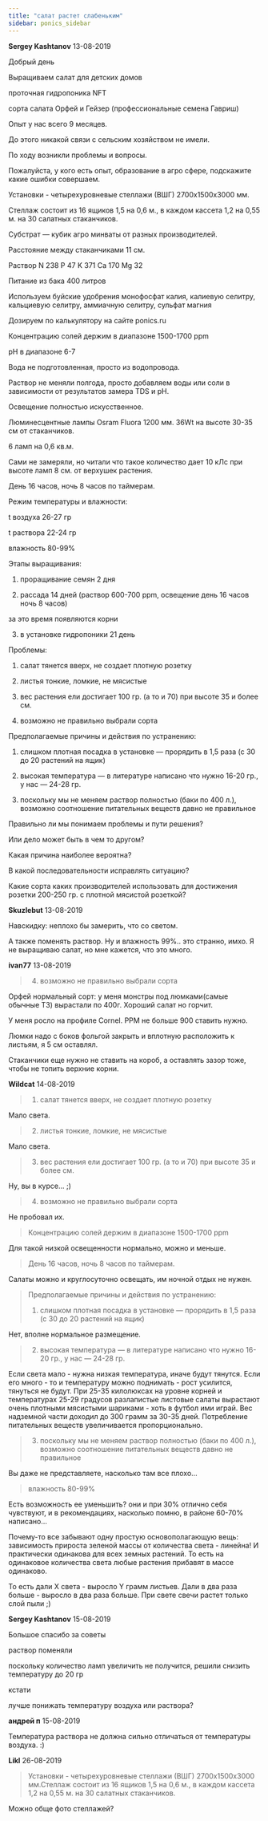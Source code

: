 ```yaml
---
title: "салат растет слабеньким"
sidebar: ponics_sidebar
---
```


**Sergey Kashtanov** 13-08-2019

Добрый день

Выращиваем салат для детских домов

проточная гидропоника NFT

сорта салата Орфей и Гейзер (профессиональные семена Гавриш)

Опыт у нас всего 9 месяцев.

До этого никакой связи с сельским хозяйством не имели.

По ходу возникли проблемы и вопросы.

Пожалуйста, у кого есть опыт, образование в агро сфере, подскажите какие ошибки совершаем. 

Установки - четырехуровневые стеллажи (ВШГ) 2700х1500х3000 мм.

Стеллаж состоит из 16 ящиков 1,5 на 0,6 м., в каждом кассета 1,2 на 0,55 м. на 30 салатных стаканчиков.

Субстрат — кубик агро минваты от разных производителей.

Расстояние между стаканчиками 11 см.

Раствор N 238 P 47 K 371 Ca 170 Mg 32

Питание из бака 400 литров

Используем буйские удобрения монофосфат калия, калиевую селитру, кальциевую селитру, аммиачную селитру, сульфат магния

Дозируем по калькулятору на сайте ponics.ru

Концентрацию солей держим в диапазоне 1500-1700 ppm

pH в диапазоне 6-7

Вода не подготовленная, просто из водопровода.

Раствор не меняли полгода, просто добавляем воды или соли в зависимости от результатов замера TDS и pH.

Освещение полностью искусственное.

Люминесцентные лампы Osram Fluora 1200 мм. 36Wt на высоте 30-35 см от стаканчиков.

6 ламп на 0,6 кв.м.

Сами не замеряли, но читали что такое количество дает 10 кЛс при высоте ламп 8 см. от верхушек растения.

День 16 часов, ночь 8 часов по таймерам.

Режим температуры и влажности:

t воздуха 26-27 гр

t раствора 22-24 гр

влажность 80-99%

Этапы выращивания:

1. проращивание семян 2 дня

2. рассада 14 дней (раствор 600-700 ppm, освещение день 16 часов ночь 8 часов)

за это время появляются корни

3. в установке гидропоники 21 день

Проблемы:

1. салат тянется вверх, не создает плотную розетку

2. листья тонкие, ломкие, не мясистые

3. вес растения ели достигает 100 гр. (а то и 70) при высоте 35 и более см.

4. возможно не правильно выбрали сорта

Предполагаемые причины и действия по устранению:

1. слишком плотная посадка в установке — прорядить в 1,5 раза (с 30 до 20 растений на ящик)

2. высокая температура — в литературе написано что нужно 16-20 гр., у нас — 24-28 гр.

3. поскольку мы не меняем раствор полностью (баки по 400 л.), возможно соотношение питательных веществ давно не правильное

Правильно ли мы понимаем проблемы и пути решения?

Или дело может быть в чем то другом?

Какая причина наиболее вероятна?

В какой последовательности исправлять ситуацию?

Какие сорта каких производителей использовать для достижения розетки 200-250 гр. с плотной мясистой розеткой?


**Skuzlebut** 13-08-2019

Навскидку: неплохо бы замерить, что со светом.

А также поменять раствор. Ну и влажность 99%.. это странно, имхо. Я не выращиваю салат, но мне кажется, что это много.


**ivan77** 13-08-2019

> 4. возможно не правильно выбрали сорта

Орфей нормальный сорт: у меня монстры под люмками(самые обычные Т3) вырастали по 400г. Хороший салат но горчит.

У меня росло на профиле Cornel. PPM не больше 900 ставить нужно. 

Люмки надо с боков фольгой закрыть и вплотную расположить к листьям, я 5 см оставлял.

Стаканчики еще нужно не ставить на короб, а оставлять зазор тоже, чтобы не топить верхние корни.


**Wildcat** 14-08-2019

> 1. салат тянется вверх, не создает плотную розетку

Мало света.

> 2. листья тонкие, ломкие, не мясистые

Мало света. 

> 3. вес растения ели достигает 100 гр. (а то и 70) при высоте 35 и более см.

Ну, вы в курсе... ;)

> 4. возможно не правильно выбрали сорта

Не пробовал их.

> Концентрацию солей держим в диапазоне 1500-1700 ppm

Для такой низкой освещенности нормально, можно и меньше.

> День 16 часов, ночь 8 часов по таймерам.

Салаты можно и круглосуточно освещать, им ночной отдых не нужен.

> Предполагаемые причины и действия по устранению:
> 
> 1. слишком плотная посадка в установке — прорядить в 1,5 раза (с 30 до 20 растений на ящик)

Нет, вполне нормальное размещение.

> 2. высокая температура — в литературе написано что нужно 16-20 гр., у нас — 24-28 гр.

Если света мало - нужна низкая температура, иначе будут тянутся. Если его много - то и температуру можно поднимать - рост усилится, тянуться не будут. При 25-35 килолюксах на уровне корней и температурах 25-29 градусов разлапистые листовые салаты вырастают очень плотными мясистыми шариками - хоть в футбол ими играй. Вес надземной части доходил до 300 грамм за 30-35 дней. Потребление питательных веществ увеличивается пропорционально.

> 3. поскольку мы не меняем раствор полностью (баки по 400 л.), возможно соотношение питательных веществ давно не правильное

Вы даже не представляете, насколько там все плохо...

> влажность 80-99%

Есть возможность ее уменьшить? они и при 30% отлично себя чувствуют, и в рекомендациях, насколько помню, в районе 60-70% написано...

Почему-то все забывают одну простую основополагающую вещь: зависимость прироста зеленой массы от количества света - линейна! И практически одинакова для всех земных растений. То есть на одинаковое количества света любые растения прибавят в массе одинаково.

То есть дали Х света - выросло Y грамм листьев. Дали в два раза больше - выросло в два раза больше. При свете свечи растет только слой пыли ;)


**Sergey Kashtanov** 15-08-2019

Большое спасибо за советы

раствор поменяли

поскольку количество ламп увеличить не получится, решили снизить температуру до 20 гр

кстати 

лучше понижать температуру воздуха или раствора?


**андрей п** 15-08-2019

Температура раствора не должна сильно отличаться от температуры воздуха. :)


**Likl** 26-08-2019

> Установки - четырехуровневые стеллажи (ВШГ) 2700х1500х3000 мм.Стеллаж состоит из 16 ящиков 1,5 на 0,6 м., в каждом кассета 1,2 на 0,55 м. на 30 салатных стаканчиков.

Можно обще фото стеллажей? 


